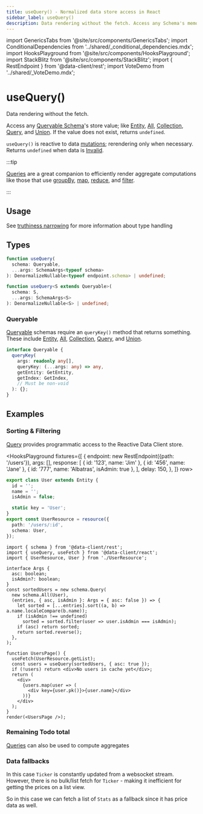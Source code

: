 ```yaml
---
title: useQuery() - Normalized data store access in React
sidebar_label: useQuery()
description: Data rendering without the fetch. Access any Schema's memoized store value.
---
```


import GenericsTabs from '@site/src/components/GenericsTabs';
import ConditionalDependencies from '../shared/\_conditional_dependencies.mdx';
import HooksPlayground from '@site/src/components/HooksPlayground';
import StackBlitz from '@site/src/components/StackBlitz';
import { RestEndpoint } from '@data-client/rest';
import VoteDemo from '../shared/\_VoteDemo.mdx';

# useQuery()

Data rendering without the fetch.

Access any [Queryable Schema](/rest/api/schema#queryable)'s store value; like [Entity](/rest/api/Entity), [All](/rest/api/All), [Collection](/rest/api/Collection), [Query](/rest/api/Query),
and [Union](/rest/api/Union). If the value does not exist, returns `undefined`.

`useQuery()` is reactive to data [mutations](../getting-started/mutations.md); rerendering only when necessary. Returns `undefined`
when data is [Invalid](../concepts/expiry-policy#invalid).

:::tip

[Queries](/rest/api/Query) are a great companion to efficiently render aggregate computations like those that use [groupBy](https://developer.mozilla.org/en-US/docs/Web/JavaScript/Reference/Global_Objects/Object/groupBy#browser_compatibility),
[map](https://developer.mozilla.org/en-US/docs/Web/JavaScript/Reference/Global_Objects/Array/map), [reduce](https://developer.mozilla.org/en-US/docs/Web/JavaScript/Reference/Global_Objects/Array/reduce), and [filter](https://developer.mozilla.org/en-US/docs/Web/JavaScript/Reference/Global_Objects/Array/filter).

:::

## Usage

<VoteDemo defaultTab="TotalVotes" />

See [truthiness narrowing](https://www.typescriptlang.org/docs/handbook/2/narrowing.html#truthiness-narrowing) for
more information about type handling

## Types

<GenericsTabs>

```typescript
function useQuery(
  schema: Queryable,
  ...args: SchemaArgs<typeof schema>
): DenormalizeNullable<typeof endpoint.schema> | undefined;
```

```typescript
function useQuery<S extends Queryable>(
  schema: S,
  ...args: SchemaArgs<S>
): DenormalizeNullable<S> | undefined;
```

</GenericsTabs>

### Queryable

[Queryable](/rest/api/schema#queryable) schemas require an `queryKey()` method that returns something. These include
[Entity](/rest/api/Entity), [All](/rest/api/All), [Collection](/rest/api/Collection), [Query](/rest/api/Query),
and [Union](/rest/api/Union).

```ts
interface Queryable {
  queryKey(
    args: readonly any[],
    queryKey: (...args: any) => any,
    getEntity: GetEntity,
    getIndex: GetIndex,
    // Must be non-void
  ): {};
}
```

## Examples

<!-- TODO: Add examples for each Queryable schema type and the different args that can be sent (like index, vs pk; union needing 'type') -->

### Sorting & Filtering

[Query](/rest/api/Query) provides programmatic access to the Reactive Data Client store.

<HooksPlayground fixtures={[
{
endpoint: new RestEndpoint({path: '/users'}),
args: [],
response: [
{ id: '123', name: 'Jim' },
{ id: '456', name: 'Jane' },
{ id: '777', name: 'Albatras', isAdmin: true },
],
delay: 150,
},
]} row>

```ts title="UserResource" collapsed
export class User extends Entity {
  id = '';
  name = '';
  isAdmin = false;

  static key = 'User';
}
export const UserResource = resource({
  path: '/users/:id',
  schema: User,
});
```

```tsx title="UsersPage" {22}
import { schema } from '@data-client/rest';
import { useQuery, useFetch } from '@data-client/react';
import { UserResource, User } from './UserResource';

interface Args {
  asc: boolean;
  isAdmin?: boolean;
}
const sortedUsers = new schema.Query(
  new schema.All(User),
  (entries, { asc, isAdmin }: Args = { asc: false }) => {
    let sorted = [...entries].sort((a, b) => a.name.localeCompare(b.name));
    if (isAdmin !== undefined)
      sorted = sorted.filter(user => user.isAdmin === isAdmin);
    if (asc) return sorted;
    return sorted.reverse();
  },
);

function UsersPage() {
  useFetch(UserResource.getList);
  const users = useQuery(sortedUsers, { asc: true });
  if (!users) return <div>No users in cache yet</div>;
  return (
    <div>
      {users.map(user => (
        <div key={user.pk()}>{user.name}</div>
      ))}
    </div>
  );
}
render(<UsersPage />);
```

</HooksPlayground>

### Remaining Todo total

[Queries](/rest/api/Query) can also be used to compute aggregates

<StackBlitz app="todo-app" file="src/resources/TodoResource.ts,src/pages/Home/TodoStats.tsx" height="420" />

### Data fallbacks

In this case `Ticker` is constantly updated from a websocket stream. However, there is no bulk/list
fetch for `Ticker` - making it inefficient for getting the prices on a list view.

So in this case we can fetch a list of `Stats` as a fallback since it has price data as well.

<StackBlitz app="coin-app" file="src/pages/Home/CurrencyList.tsx,src/resources/fallbackQueries.ts,src/pages/Home/AssetPrice.tsx" />
